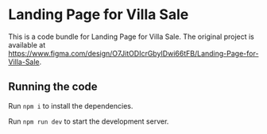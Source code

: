 
  # Landing Page for Villa Sale

  This is a code bundle for Landing Page for Villa Sale. The original project is available at https://www.figma.com/design/O7JitODIcrGbyIDwi66tFB/Landing-Page-for-Villa-Sale.

  ## Running the code

  Run `npm i` to install the dependencies.

  Run `npm run dev` to start the development server.
  